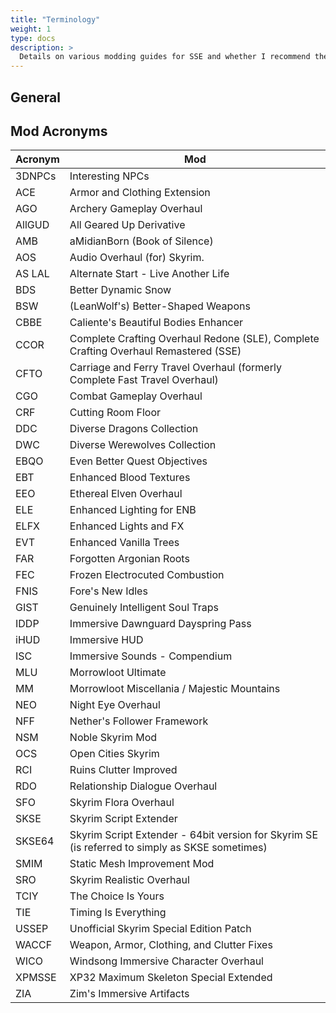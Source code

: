 ```yaml
---
title: "Terminology"
weight: 1
type: docs
description: >
  Details on various modding guides for SSE and whether I recommend them.
---
```


## General


## Mod Acronyms

| Acronym | Mod                                                          |
| ------- | ------------------------------------------------------------ |
| 3DNPCs  | Interesting NPCs                                             |
| ACE     | Armor and Clothing Extension                                 |
| AGO     | Archery Gameplay Overhaul                                    |
| AllGUD  | All Geared Up Derivative                                     |
| AMB     | aMidianBorn (Book of Silence)                                |
| AOS     | Audio Overhaul (for) Skyrim.                                 |
| AS LAL  | Alternate Start - Live Another Life                          |
| BDS     | Better Dynamic Snow                                          |
| BSW     | (LeanWolf's) Better-Shaped Weapons                           |
| CBBE    | Caliente's Beautiful Bodies Enhancer                         |
| CCOR    | Complete Crafting Overhaul Redone (SLE), Complete Crafting Overhaul Remastered (SSE) |
| CFTO    | Carriage and Ferry Travel Overhaul (formerly Complete Fast Travel Overhaul) |
| CGO     | Combat Gameplay Overhaul                                     |
| CRF     | Cutting Room Floor                                           |
| DDC     | Diverse Dragons Collection                                   |
| DWC     | Diverse Werewolves Collection                                |
| EBQO    | Even Better Quest Objectives                                 |
| EBT     | Enhanced Blood Textures                                      |
| EEO     | Ethereal Elven Overhaul                                      |
| ELE     | Enhanced Lighting for ENB                                    |
| ELFX    | Enhanced Lights and FX                                       |
| EVT     | Enhanced Vanilla Trees                                       |
| FAR     | Forgotten Argonian Roots                                     |
| FEC     | Frozen Electrocuted Combustion                               |
| FNIS    | Fore's New Idles                                             |
| GIST    | Genuinely Intelligent Soul Traps                             |
| IDDP    | Immersive Dawnguard Dayspring Pass                           |
| iHUD    | Immersive HUD                                                |
| ISC     | Immersive Sounds - Compendium                                |
| MLU     | Morrowloot Ultimate                                          |
| MM      | Morrowloot Miscellania / Majestic Mountains                  |
| NEO     | Night Eye Overhaul                                           |
| NFF     | Nether's Follower Framework                                  |
| NSM     | Noble Skyrim Mod                                             |
| OCS     | Open Cities Skyrim                                           |
| RCI     | Ruins Clutter Improved                                       |
| RDO     | Relationship Dialogue Overhaul                               |
| SFO     | Skyrim Flora Overhaul                                        |
| SKSE    | Skyrim Script Extender                                       |
| SKSE64  | Skyrim Script Extender - 64bit version for Skyrim SE (is referred to simply as SKSE sometimes) |
| SMIM    | Static Mesh Improvement Mod                                  |
| SRO     | Skyrim Realistic Overhaul                                    |
| TCIY    | The Choice Is Yours                                          |
| TIE     | Timing Is Everything                                         |
| USSEP   | Unofficial Skyrim Special Edition Patch                      |
| WACCF   | Weapon, Armor, Clothing, and Clutter Fixes                   |
| WICO    | Windsong Immersive Character Overhaul                        |
| XPMSSE  | XP32 Maximum Skeleton Special Extended                       |
| ZIA     | Zim's Immersive Artifacts                                    |